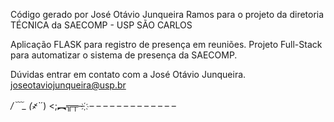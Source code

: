 Código gerado por José Otávio Junqueira Ramos para o projeto da diretoria TÉCNICA da SAECOMP - USP SÃO CARLOS

Aplicação FLASK para registro de presença em reuniões. Projeto Full-Stack para automatizar o sistema de presença da SAECOMP.

Dúvidas entrar em contato com a José Otávio Junqueira.
joseotaviojunqueira@usp.br

_/﹋\_
(҂`_´) 
<;︻╦╤─ ҉ – – – – – – – – – – – – –
